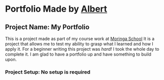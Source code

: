 # Portfolio Made by [Albert](https://github.com/Okwonks)
## Project Name: My Portfolio

This is a project made as part of my course work at [Moringa School](http://moringaschool.com/)
It is a project that allows me to test my ability to grasp what I learned and how I apply it.
For a beginner writing this project was *hard!* I took the whole day to complete it.
I am glad to have a portfolio up and have something to build upon.

### Project Setup: No setup is required
